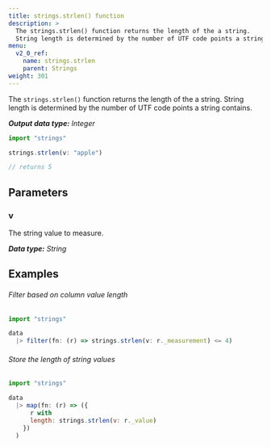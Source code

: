 ```yaml
---
title: strings.strlen() function
description: >
  The strings.strlen() function returns the length of the a string.
  String length is determined by the number of UTF code points a string contains.
menu:
  v2_0_ref:
    name: strings.strlen
    parent: Strings
weight: 301
---
```


The `strings.strlen()` function returns the length of the a string.
String length is determined by the number of UTF code points a string contains.

_**Output data type:** Integer_

```js
import "strings"

strings.strlen(v: "apple")

// returns 5
```

## Parameters

### v
The string value to measure.

_**Data type:** String_

## Examples

###### Filter based on column value length
```js
import "strings"

data
  |> filter(fn: (r) => strings.strlen(v: r._measurement) <= 4)
```

###### Store the length of string values
```js
import "strings"

data
  |> map(fn: (r) => ({
      r with
      length: strings.strlen(v: r._value)
    })
  )
```
